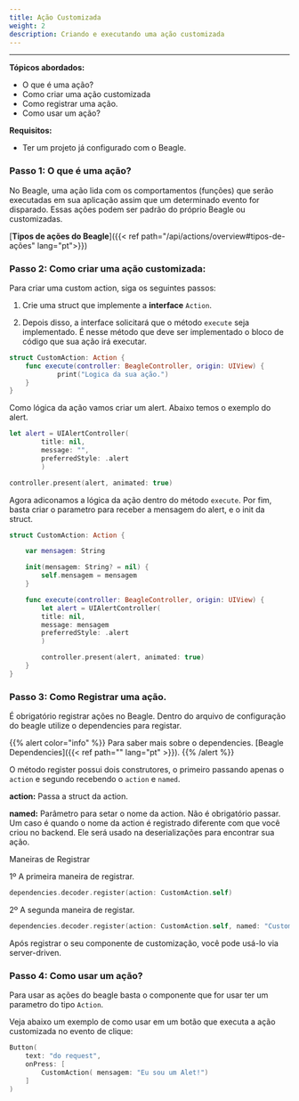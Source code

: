 ```yaml
---
title: Ação Customizada
weight: 2
description: Criando e executando uma ação customizada
---
```


---

**Tópicos abordados:**
- O que é uma ação?
- Como criar uma ação customizada
- Como registrar uma ação.
- Como usar um ação?
 
**Requisitos:**
 - Ter um projeto já configurado com o Beagle.

### **Passo 1: O que é uma ação?** 

No Beagle, uma ação lida com os comportamentos (funções) que serão executadas em sua aplicação assim que um determinado evento for disparado. Essas ações podem ser padrão do próprio Beagle ou customizadas.

[**Tipos de ações do Beagle**]({{< ref path="/api/actions/overview#tipos-de-ações" lang="pt">}})


### **Passo 2: Como criar uma ação customizada:**

Para criar uma custom action, siga os seguintes passos: 

1. Crie uma struct que implemente a **interface** `Action`.

2. Depois disso, a interface solicitará que o método `execute` seja implementado.  É nesse método que deve ser implementado o bloco de código que sua ação irá executar.

```swift
struct CustomAction: Action {
    func execute(controller: BeagleController, origin: UIView) {
            print("Logica da sua ação.")
    }
}
```

Como lógica da ação vamos criar um alert. Abaixo temos o exemplo do alert.

```swift
let alert = UIAlertController(
        title: nil,
        message: "",
        preferredStyle: .alert
        )

controller.present(alert, animated: true)
```

Agora adiconamos a lógica da ação dentro do método `execute`. 
Por fim, basta criar o parametro para receber a mensagem do alert, e o init da struct.

```swift
struct CustomAction: Action {

    var mensagem: String

    init(mensagem: String? = nil) {
        self.mensagem = mensagem
    }

    func execute(controller: BeagleController, origin: UIView) {
        let alert = UIAlertController(
        title: nil,
        message: mensagem
        preferredStyle: .alert 
        )

        controller.present(alert, animated: true)
    }
}
```

### **Passo 3: Como Registrar uma ação.**

É obrigatório registrar ações no Beagle. Dentro do arquivo de configuração do beagle utilize o dependencies para registar.

{{% alert color="info" %}} Para saber mais sobre o dependencies. [Beagle Dependencies]({{< ref path="" lang="pt" >}}). {{% /alert %}}

O método register possui dois construtores, o primeiro passando apenas o `action` e segundo recebendo o `action` e `named`.

**action:** Passa a struct da action.

**named:** Parâmetro para setar o nome da action. Não é obrigatório passar. Um caso é quando o nome da action é registrado diferente com que você criou no backend. Ele será usado na deserializações para encontrar sua ação.

Maneiras de Registrar

1º A primeira maneira de registrar.
```swift
dependencies.decoder.register(action: CustomAction.self)
```

2º A segunda maneira de registar.
```swift 
dependencies.decoder.register(action: CustomAction.self, named: "CustomAction")
```

Após registrar o seu componente de customização, você pode usá-lo via server-driven.

### **Passo 4: Como usar um ação?**

Para usar as ações do beagle basta o componente que for usar ter um parametro do tipo `Action`.

Veja abaixo um exemplo de como usar em um botão que executa a ação customizada no evento de clique:

```swift
Button(
    text: "do request",
    onPress: [
        CustomAction( mensagem: "Eu sou um Alet!")
    ]
)
```
